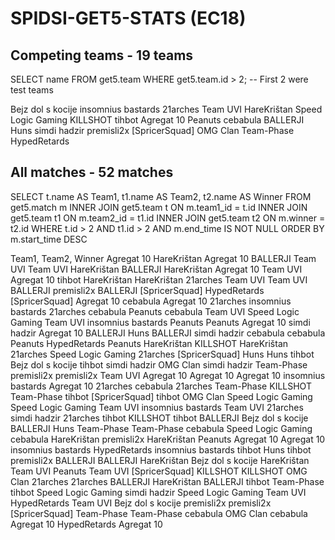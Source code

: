 # SPIDSI-GET5-STATS (EC18)


## Competing teams - 19 teams

SELECT name FROM get5.team WHERE get5.team.id > 2; -- First 2 were test teams

Bejz dol s kocije
insomnius bastards
21arches
Team UVI
HareKrištan
Speed Logic Gaming
KILLSHOT
tihbot
Agregat 10
Peanuts
cebabula
BALLERJI
Huns
simdi hadzir
premisli2x
[SpricerSquad]
OMG Clan
Team-Phase
HypedRetards

## All matches - 52 matches

SELECT t.name AS Team1, t1.name AS Team2, t2.name AS Winner
FROM get5.match m 
INNER JOIN get5.team t ON m.team1_id = t.id 
INNER JOIN get5.team t1 ON m.team2_id = t1.id
INNER JOIN get5.team t2 ON m.winner = t2.id
WHERE t.id > 2 AND t1.id > 2 AND m.end_time IS NOT NULL
ORDER BY m.start_time DESC



Team1, Team2, Winner
Agregat 10	HareKrištan	Agregat 10
BALLERJI	Team UVI	Team UVI
HareKrištan	BALLERJI	HareKrištan
Agregat 10	Team UVI	Agregat 10
tihbot	HareKrištan	HareKrištan
21arches	Team UVI	Team UVI
BALLERJI	premisli2x	BALLERJI
[SpricerSquad]	HypedRetards	[SpricerSquad]
Agregat 10	cebabula	Agregat 10
21arches	insomnius bastards	21arches
cebabula	Peanuts	cebabula
Team UVI	Speed Logic Gaming	Team UVI
insomnius bastards	Peanuts	Peanuts
Agregat 10	simdi hadzir	Agregat 10
BALLERJI	Huns	BALLERJI
simdi hadzir	cebabula	cebabula
Peanuts	HypedRetards	Peanuts
HareKrištan	KILLSHOT	HareKrištan
21arches	Speed Logic Gaming	21arches
[SpricerSquad]	Huns	Huns
tihbot	Bejz dol s kocije	tihbot
simdi hadzir	OMG Clan	simdi hadzir
Team-Phase	premisli2x	premisli2x
Team UVI	Agregat 10	Agregat 10
Agregat 10	insomnius bastards	Agregat 10
21arches	cebabula	21arches
Team-Phase	KILLSHOT	Team-Phase
tihbot	[SpricerSquad]	tihbot
OMG Clan	Speed Logic Gaming	Speed Logic Gaming
Team UVI	insomnius bastards	Team UVI
21arches	simdi hadzir	21arches
tihbot	KILLSHOT	tihbot
BALLERJI	Bejz dol s kocije	BALLERJI
Huns	Team-Phase	Team-Phase
cebabula	Speed Logic Gaming	cebabula
HareKrištan	premisli2x	HareKrištan
Peanuts	Agregat 10	Agregat 10
insomnius bastards	HypedRetards	insomnius bastards
tihbot	Huns	tihbot
premisli2x	BALLERJI	BALLERJI
HareKrištan	Bejz dol s kocije	HareKrištan
Team UVI	Peanuts	Team UVI
[SpricerSquad]	KILLSHOT	KILLSHOT
OMG Clan	21arches	21arches
BALLERJI	HareKrištan	BALLERJI
tihbot	Team-Phase	tihbot
Speed Logic Gaming	simdi hadzir	Speed Logic Gaming
Team UVI	HypedRetards	Team UVI
Bejz dol s kocije	premisli2x	premisli2x
[SpricerSquad]	Team-Phase	Team-Phase
cebabula	OMG Clan	cebabula
Agregat 10	HypedRetards	Agregat 10

## 

